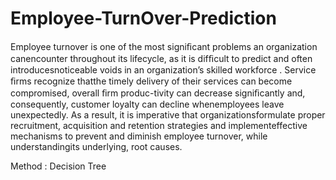 # Employee-TurnOver-Prediction

Employee turnover is one of the most signiﬁcant problems an organization canencounter throughout its lifecycle, as it is difﬁcult to predict and often introducesnoticeable voids in an organization’s skilled workforce . Service ﬁrms recognize thatthe timely delivery of their services can become compromised, overall ﬁrm produc-tivity can decrease signiﬁcantly and, consequently, customer loyalty can decline whenemployees leave unexpectedly.
As a result, it is imperative that organizationsformulate proper recruitment, acquisition and retention strategies and implementeffective mechanisms to prevent and diminish employee turnover, while understandingits underlying, root causes.

Method : Decision Tree
